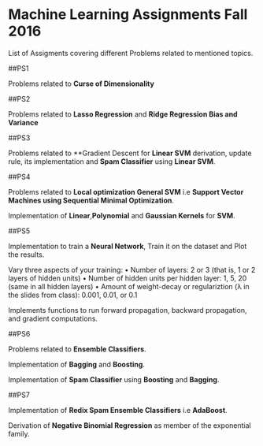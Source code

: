 # Machine Learning Assignments Fall 2016

List of Assigments covering different Problems related to mentioned topics.

##PS1

Problems related to **Curse of Dimensionality**

##PS2

Problems related to **Lasso Regression** and **Ridge Regression Bias and Variance**

##PS3

Problems related to **Gradient Descent for **Linear SVM** derivation, update rule, its implementation and **Spam Classifier** using **Linear SVM**.

##PS4

Problems related to **Local optimization General SVM**  i.e **Support Vector Machines
using Sequential Minimal Optimization**.

Implementation of **Linear**,**Polynomial** and **Gaussian Kernels** for **SVM**.

##PS5

Implementation to train a **Neural Network**, Train it on the dataset and Plot the results.

Vary three aspects of your training:
• Number of layers: 2 or 3 (that is, 1 or 2 layers of hidden units)
• Number of hidden units per hidden layer: 1, 5, 20 (same in all hidden layers)
• Amount of weight-decay or regulariztion (λ in the slides from class): 0.001, 0.01, or 0.1

Implements functions to run forward propagation, backward propagation, and gradient computations.

##PS6

Problems related to **Ensemble Classifiers**.

Implementation of **Bagging** and **Boosting**.

Implementation of **Spam Classifier** using **Boosting** and **Bagging**.

##PS7

Implementation of **Redix Spam Ensemble Classifiers** i.e **AdaBoost**.

Derivation of **Negative Binomial Regression** as member of the exponential family.